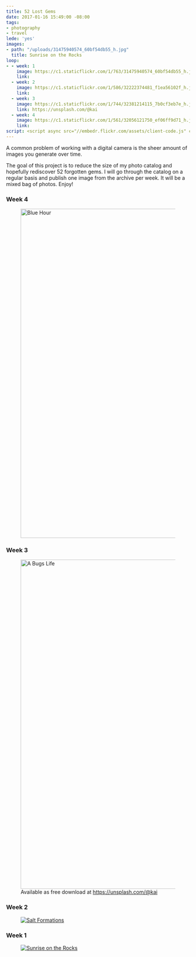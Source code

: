 ```yaml
---
title: 52 Lost Gems
date: 2017-01-16 15:49:00 -08:00
tags:
- photography
- travel
lede: 'yes'
images:
- path: "/uploads/31475940574_60bf54db55_h.jpg"
  title: Sunrise on the Rocks
loop:
- - week: 1
    image: https://c1.staticflickr.com/1/763/31475940574_60bf54db55_h.jpg
    link: 
  - week: 2
    image: https://c1.staticflickr.com/1/586/32222374481_f1ea56102f_h.jpg
    link: 
  - week: 3
    image: https://c1.staticflickr.com/1/744/32381214115_7b0cf3eb7e_h.jpg
    link: https://unsplash.com/@kai
  - week: 4
    image: https://c1.staticflickr.com/1/561/32056121750_ef06ff9d71_h.jpg
    link: 
script: <script async src="//embedr.flickr.com/assets/client-code.js" charset="utf-8"></script>
---
```


A common problem of working with a digital camera is the sheer amount of images you generate over time.

The goal of this project is to reduce the size of my photo catalog and hopefully rediscover 52 forgotten gems. I will go through the catalog on a regular basis and publish one image from the archive per week. It will be a mixed bag of photos. Enjoy!

### Week 4

<figure>
<a name="week03" data-flickr-embed="true" data-footer="true"  href="https://www.flickr.com/photos/kaigradert/32056121750/in/album-72157663559026033/" title="Blue Hour"><img src="https://c1.staticflickr.com/1/561/32056121750_ef06ff9d71_h.jpg" width="1600" height="900" alt="Blue Hour"></a>
<figcaption>
</figcaption>
</figure>

### Week 3

<figure>
<a name="week03" data-flickr-embed="true" data-footer="true"  href="https://www.flickr.com/photos/kaigradert/32381214115/in/album-72157677641911010/" title="A Bugs Life"><img src="https://c1.staticflickr.com/1/744/32381214115_7b0cf3eb7e_h.jpg" width="1600" height="900" alt="A Bugs Life"></a>
<figcaption>
Available as free download at <a href="https://unsplash.com/@kai" target="_blank">https://unsplash.com/@kai</a>
</figcaption>
</figure>

### Week 2

<figure>
<a name="week02" data-flickr-embed="true" data-footer="true"  href="https://www.flickr.com/photos/kaigradert/32222374481/in/album-72157663559026033/" title="Salt Formations"><img src="https://c1.staticflickr.com/1/586/32222374481_f1ea56102f_h.jpg" alt="Salt Formations"></a>
<figcaption>
</figcaption>
</figure>

### Week 1

<figure>
<a name="week01" data-flickr-embed="true" data-footer="true"  href="https://www.flickr.com/photos/kaigradert/31475940574/in/album-72157663559026033/" title="Sunrise on the Rocks"><img src="https://c1.staticflickr.com/1/763/31475940574_60bf54db55_h.jpg" alt="Sunrise on the Rocks"></a>
<figcaption>
</figcaption>
</figure>

<script async src="//embedr.flickr.com/assets/client-code.js" charset="utf-8"></script>
